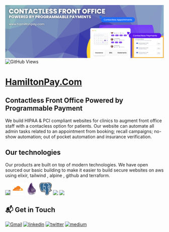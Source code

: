 ![alt README header](https://raw.githubusercontent.com/ah-dot-ai/.github/main/assets/banner.png)
![GitHub Views](https://komarev.com/ghpvc/?username=ah-dot-ai&color=FAC151)

# <a href="https://www.alexanderhamilton.ai">HamiltonPay.Com</a>

## Contactless Front Office Powered by Programmable Payment

We build HIPAA & PCI compliant websites for clinics to augment front office staff with a contacless option for patients. Our website can automate all admin tasks related to an appointment from booking; recall campaigns; no-show automation; out of pocket automation and insurance verification.


## Our technologies

Our products are built on top of modern technologies. We have open sourced our basic building to make it easier to build secure websites on aws using elixir, tailwind , alpine , github and terraform.

<p align="left">
  

  
<img src="https://raw.githubusercontent.com/ah-dot-ai/.github/main/assets/aws.svg" height="auto" width="40" style="background-color:grey;">

<img src="https://raw.githubusercontent.com/ah-dot-ai/.github/main/assets/cloudflare.svg" height="auto" width="40">
<img src="https://raw.githubusercontent.com/ah-dot-ai/.github/main/assets/elixir.svg" height="auto" width="40">
<img src="https://raw.githubusercontent.com/ah-dot-ai/.github/main/assets/postgre.svg" height="auto" width="40">
<img src="https://raw.githubusercontent.com/ah-dot-ai/.github/main/assets/visualstudio-plain.svg" height="auto" width="40">
<img src="https://raw.githubusercontent.com/ah-dot-ai/.github/main/assets/git-original.svg" height="auto" width="40">
</p>

## 📬 Get in Touch

[<img alt="Gmail" src="https://img.shields.io/badge/Gmail-D14836?style=for-the-badge&logo=gmail&logoColor=white" />](mailto:contact@hamiltonpay.com)
[<img alt="linkedin" src="https://img.shields.io/badge/linkedin-%230077B5.svg?&style=for-the-badge&logo=linkedin&logoColor=white"/>](https://www.linkedin.com/company/hamilton-pay)
[<img alt="twitter" src="https://img.shields.io/badge/twitter-%231DA1F2.svg?&style=for-the-badge&logo=twitter&logoColor=white" />](https://twitter.com/hamilton_pay)
[<img alt="medium" src="https://img.shields.io/badge/medium-000000.svg?&style=for-the-badge&logo=medium&logoColor=white"/>](https://blog.hamiltonpay.com/)
